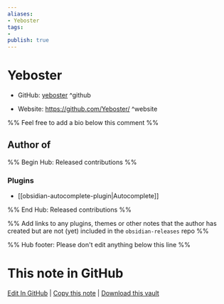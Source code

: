 ```yaml
---
aliases:
- Yeboster
tags:
- 
publish: true
---
```


# Yeboster

- GitHub: [yeboster](https://github.com/yeboster/) ^github
<!-- - Discord: `@` ^discord-->
- Website: <https://github.com/Yeboster/> ^website
<!-- - [[Publish sites|Publish site]]: ^publish-->

%% Feel free to add a bio below this comment %%


## Author of

%% Begin Hub: Released contributions %%
### Plugins
- [[obsidian-autocomplete-plugin|Autocomplete]]

%% End Hub: Released contributions %%

%% Add links to any plugins, themes or other notes that the author has created but are not (yet) included in the `obsidian-releases` repo %%

<!--
### Unlisted plugins
-->

<!--
### Others
-->

<!--
## Sponsor this author

- [[GitHub sponsors]]: [Sponsor @yeboster on GitHub Sponsors](https://github.com/sponsors/yeboster) ^github-sponsor
- [[Buy me a coffee]]: ^buy-me-a-coffee
- [[PayPal]]: ^paypal
- [[Patreon]]: ^patreon

-->

<!--
## Follow this author
-->

<!-- - [[YouTube Channels|On YouTube]]: <https://> ^youtube-->
<!-- - Twitter: <https://> ^twitter-->
<!-- - ... -->

%% Hub footer: Please don't edit anything below this line %%

# This note in GitHub

<span class="git-footer">[Edit In GitHub](https://github.dev/obsidian-community/obsidian-hub/blob/main/01%20-%20Community/People/yeboster.md "git-hub-edit-note") | [Copy this note](https://raw.githubusercontent.com/obsidian-community/obsidian-hub/main/01%20-%20Community/People/yeboster.md "git-hub-copy-note") | [Download this vault](https://github.com/obsidian-community/obsidian-hub/archive/refs/heads/main.zip "git-hub-download-vault") </span>
